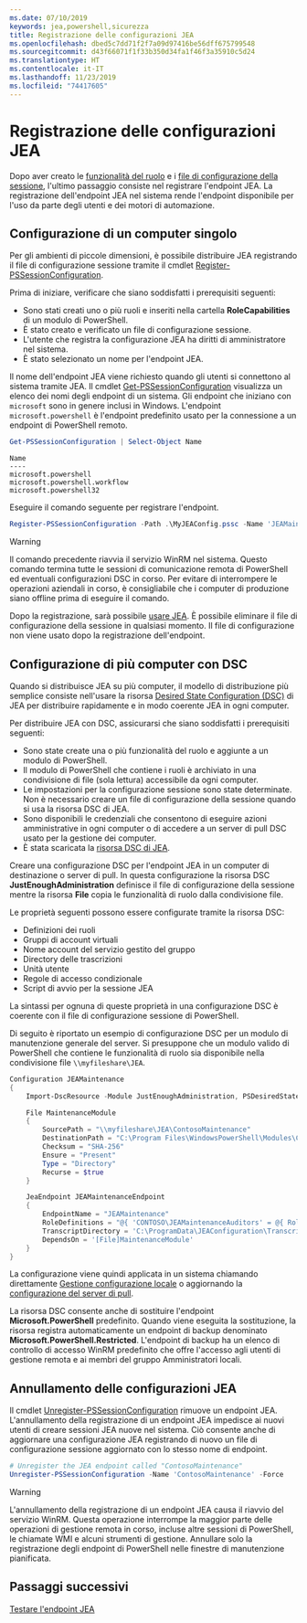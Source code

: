 ```yaml
---
ms.date: 07/10/2019
keywords: jea,powershell,sicurezza
title: Registrazione delle configurazioni JEA
ms.openlocfilehash: dbed5c7dd71f2f7a09d97416be56dff675799548
ms.sourcegitcommit: d43f66071f1f33b350d34fa1f46f3a35910c5d24
ms.translationtype: HT
ms.contentlocale: it-IT
ms.lasthandoff: 11/23/2019
ms.locfileid: "74417605"
---
```

# <a name="registering-jea-configurations"></a>Registrazione delle configurazioni JEA

Dopo aver creato le [funzionalità del ruolo](role-capabilities.md) e i [file di configurazione della sessione](session-configurations.md), l'ultimo passaggio consiste nel registrare l'endpoint JEA. La registrazione dell'endpoint JEA nel sistema rende l'endpoint disponibile per l'uso da parte degli utenti e dei motori di automazione.

## <a name="single-machine-configuration"></a>Configurazione di un computer singolo

Per gli ambienti di piccole dimensioni, è possibile distribuire JEA registrando il file di configurazione sessione tramite il cmdlet [Register-PSSessionConfiguration](/powershell/module/microsoft.powershell.core/register-pssessionconfiguration).

Prima di iniziare, verificare che siano soddisfatti i prerequisiti seguenti:

- Sono stati creati uno o più ruoli e inseriti nella cartella **RoleCapabilities** di un modulo di PowerShell.
- È stato creato e verificato un file di configurazione sessione.
- L'utente che registra la configurazione JEA ha diritti di amministratore nel sistema.
- È stato selezionato un nome per l'endpoint JEA.

Il nome dell'endpoint JEA viene richiesto quando gli utenti si connettono al sistema tramite JEA. Il cmdlet [Get-PSSessionConfiguration](/powershell/module/microsoft.powershell.core/get-pssessionconfiguration) visualizza un elenco dei nomi degli endpoint di un sistema. Gli endpoint che iniziano con `microsoft` sono in genere inclusi in Windows. L'endpoint `microsoft.powershell` è l'endpoint predefinito usato per la connessione a un endpoint di PowerShell remoto.

```powershell
Get-PSSessionConfiguration | Select-Object Name
```

```Output
Name
----
microsoft.powershell
microsoft.powershell.workflow
microsoft.powershell32
```

Eseguire il comando seguente per registrare l'endpoint.

```powershell
Register-PSSessionConfiguration -Path .\MyJEAConfig.pssc -Name 'JEAMaintenance' -Force
```

> [!WARNING]
> Il comando precedente riavvia il servizio WinRM nel sistema. Questo comando termina tutte le sessioni di comunicazione remota di PowerShell ed eventuali configurazioni DSC in corso. Per evitare di interrompere le operazioni aziendali in corso, è consigliabile che i computer di produzione siano offline prima di eseguire il comando.

Dopo la registrazione, sarà possibile [usare JEA](using-jea.md). È possibile eliminare il file di configurazione della sessione in qualsiasi momento. Il file di configurazione non viene usato dopo la registrazione dell'endpoint.

## <a name="multi-machine-configuration-with-dsc"></a>Configurazione di più computer con DSC

Quando si distribuisce JEA su più computer, il modello di distribuzione più semplice consiste nell'usare la risorsa [Desired State Configuration (DSC)](/powershell/scripting/dsc/overview) di JEA per distribuire rapidamente e in modo coerente JEA in ogni computer.

Per distribuire JEA con DSC, assicurarsi che siano soddisfatti i prerequisiti seguenti:

- Sono state create una o più funzionalità del ruolo e aggiunte a un modulo di PowerShell.
- Il modulo di PowerShell che contiene i ruoli è archiviato in una condivisione di file (sola lettura) accessibile da ogni computer.
- Le impostazioni per la configurazione sessione sono state determinate. Non è necessario creare un file di configurazione della sessione quando si usa la risorsa DSC di JEA.
- Sono disponibili le credenziali che consentono di eseguire azioni amministrative in ogni computer o di accedere a un server di pull DSC usato per la gestione dei computer.
- È stata scaricata la [risorsa DSC di JEA](https://github.com/powershell/JEA/tree/master/DSC%20Resource).

Creare una configurazione DSC per l'endpoint JEA in un computer di destinazione o server di pull. In questa configurazione la risorsa DSC **JustEnoughAdministration** definisce il file di configurazione della sessione mentre la risorsa **File** copia le funzionalità di ruolo dalla condivisione file.

Le proprietà seguenti possono essere configurate tramite la risorsa DSC:

- Definizioni dei ruoli
- Gruppi di account virtuali
- Nome account del servizio gestito del gruppo
- Directory delle trascrizioni
- Unità utente
- Regole di accesso condizionale
- Script di avvio per la sessione JEA

La sintassi per ognuna di queste proprietà in una configurazione DSC è coerente con il file di configurazione sessione di PowerShell.

Di seguito è riportato un esempio di configurazione DSC per un modulo di manutenzione generale del server. Si presuppone che un modulo valido di PowerShell che contiene le funzionalità di ruolo sia disponibile nella condivisione file `\\myfileshare\JEA`.

```powershell
Configuration JEAMaintenance
{
    Import-DscResource -Module JustEnoughAdministration, PSDesiredStateConfiguration

    File MaintenanceModule
    {
        SourcePath = "\\myfileshare\JEA\ContosoMaintenance"
        DestinationPath = "C:\Program Files\WindowsPowerShell\Modules\ContosoMaintenance"
        Checksum = "SHA-256"
        Ensure = "Present"
        Type = "Directory"
        Recurse = $true
    }

    JeaEndpoint JEAMaintenanceEndpoint
    {
        EndpointName = "JEAMaintenance"
        RoleDefinitions = "@{ 'CONTOSO\JEAMaintenanceAuditors' = @{ RoleCapabilities = 'GeneralServerMaintenance-Audit' }; 'CONTOSO\JEAMaintenanceAdmins' = @{ RoleCapabilities = 'GeneralServerMaintenance-Audit', 'GeneralServerMaintenance-Admin' } }"
        TranscriptDirectory = 'C:\ProgramData\JEAConfiguration\Transcripts'
        DependsOn = '[File]MaintenanceModule'
    }
}
```

La configurazione viene quindi applicata in un sistema chiamando direttamente [Gestione configurazione locale](/powershell/scripting/dsc/managing-nodes/metaConfig) o aggiornando la [configurazione del server di pull](/powershell/scripting/dsc/pull-server/pullServer).

La risorsa DSC consente anche di sostituire l'endpoint **Microsoft.PowerShell** predefinito. Quando viene eseguita la sostituzione, la risorsa registra automaticamente un endpoint di backup denominato **Microsoft.PowerShell.Restricted**. L'endpoint di backup ha un elenco di controllo di accesso WinRM predefinito che offre l'accesso agli utenti di gestione remota e ai membri del gruppo Amministratori locali.

## <a name="unregistering-jea-configurations"></a>Annullamento delle configurazioni JEA

Il cmdlet [Unregister-PSSessionConfiguration](/powershell/module/microsoft.powershell.core/Unregister-PSSessionConfiguration) rimuove un endpoint JEA. L'annullamento della registrazione di un endpoint JEA impedisce ai nuovi utenti di creare sessioni JEA nuove nel sistema. Ciò consente anche di aggiornare una configurazione JEA registrando di nuovo un file di configurazione sessione aggiornato con lo stesso nome di endpoint.

```powershell
# Unregister the JEA endpoint called "ContosoMaintenance"
Unregister-PSSessionConfiguration -Name 'ContosoMaintenance' -Force
```

> [!WARNING]
> L'annullamento della registrazione di un endpoint JEA causa il riavvio del servizio WinRM. Questa operazione interrompe la maggior parte delle operazioni di gestione remota in corso, incluse altre sessioni di PowerShell, le chiamate WMI e alcuni strumenti di gestione. Annullare solo la registrazione degli endpoint di PowerShell nelle finestre di manutenzione pianificata.

## <a name="next-steps"></a>Passaggi successivi

[Testare l'endpoint JEA](using-jea.md)
